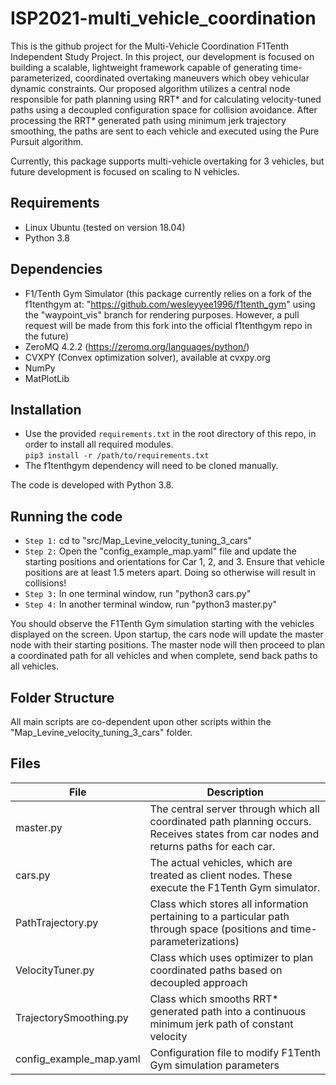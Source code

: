 # ISP2021-multi_vehicle_coordination
This is the github project for the Multi-Vehicle Coordination F1Tenth Independent Study Project.  In this project, our development is focused on building a scalable, lightweight framework capable of generating time-parameterized, coordinated overtaking maneuvers which obey vehicular dynamic constraints. Our proposed algorithm utilizes a central node responsible for path planning using RRT* and for calculating velocity-tuned paths using a decoupled configuration space for collision avoidance. After processing the RRT* generated path using minimum jerk trajectory smoothing, the paths are sent to each vehicle and executed using the Pure Pursuit algorithm.

Currently, this package supports multi-vehicle overtaking for 3 vehicles, but future development is focused on scaling to N vehicles. 

## Requirements
- Linux Ubuntu (tested on version 18.04)
- Python 3.8

## Dependencies
- F1/Tenth Gym Simulator (this package currently relies on a fork of the f1tenthgym at: "https://github.com/wesleyyee1996/f1tenth_gym" using the "waypoint_vis" branch for rendering purposes. However, a pull request will be made from this fork into the official f1tenthgym repo in the future)
- ZeroMQ 4.2.2 (https://zeromq.org/languages/python/)
- CVXPY (Convex optimization solver), available at cvxpy.org
- NumPy
- MatPlotLib

## Installation
-  Use the provided `requirements.txt` in the root directory of this repo, in order to install all required modules.\
`pip3 install -r /path/to/requirements.txt`
- The f1tenthgym dependency will need to be cloned manually.

The code is developed with Python 3.8.

## Running the code
* `Step 1:` cd to "src/Map_Levine_velocity_tuning_3_cars"
* `Step 2:` Open the "config_example_map.yaml" file and update the starting positions and orientations for Car 1, 2, and 3. Ensure that vehicle positions are at least 1.5 meters apart. Doing so otherwise will result in collisions!
* `Step 3:` In one terminal window, run "python3 cars.py"
* `Step 4:` In another terminal window, run "python3 master.py"

You should observe the F1Tenth Gym simulation starting with the vehicles displayed on the screen. Upon startup, the cars node will update the master node with their starting positions. The master node will then proceed to plan a coordinated path for all vehicles and when complete, send back paths to all vehicles.

## Folder Structure

All main scripts are co-dependent upon other scripts within the "Map_Levine_velocity_tuning_3_cars" folder.


## Files
| File | Description |
|----|----|
master.py   | The central server through which all coordinated path planning occurs. Receives states from car nodes and returns paths for each car.
cars.py | The actual vehicles, which are treated as client nodes. These execute the F1Tenth Gym simulator.
PathTrajectory.py | Class which stores all information pertaining to a particular path through space (positions and time-parameterizations)
VelocityTuner.py | Class which uses optimizer to plan coordinated paths based on decoupled approach
TrajectorySmoothing.py | Class which smooths RRT* generated path into a continuous minimum jerk path of constant velocity
config_example_map.yaml | Configuration file to modify F1Tenth Gym simulation parameters

